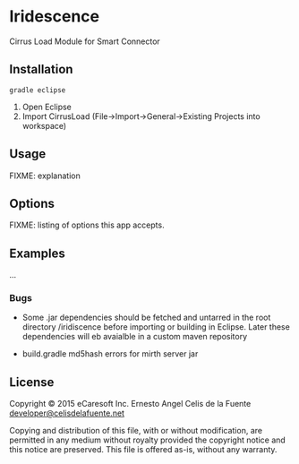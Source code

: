 # Iridescence
Cirrus Load Module for Smart Connector

## Installation

    gradle eclipse

  1. Open Eclipse
  2. Import CirrusLoad (File->Import->General->Existing Projects into
     workspace)

## Usage

FIXME: explanation


## Options

FIXME: listing of options this app accepts.

## Examples

...

### Bugs

  * Some .jar dependencies should be fetched and untarred in the root
    directory /iridiscence before importing or building in Eclipse.
    Later these dependencies will eb avaialble in a custom maven
    repository

  * build.gradle md5hash errors for mirth server jar

## License

Copyright © 2015 eCaresoft Inc.
Ernesto Angel Celis de la Fuente <developer@celisdelafuente.net>

Copying and distribution of this file, with or without modification,
are permitted in any medium without royalty provided the copyright
notice and this notice are preserved.  This file is offered as-is,
without any warranty.
